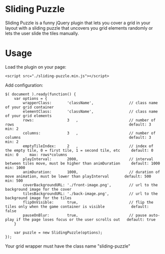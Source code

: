 # Sliding Puzzle
Sliding Puzzle is a funny jQuery plugin that lets you cover a grid in your layout with a sliding puzzle that uncovers you grid elements randomly or lets the user slide the tiles manually.

# Usage
Load the plugin on your page:
```
<script src="./sliding-puzzle.min.js"></script>
```

Add configuration:
```
$( document ).ready(function() {
	var options = {
		wrapperClass:		'className',				// class name of your grid container
		elementClass:		'className',				// class name of your grid elements
		rows:				3	,						// number of rows													 default: 3		 min: 2
		columns:			3	,						// number of columns												 default: 3		 min: 2
		emptyTileIndex:		2	,						// index of the empty tile, 0 = first tile, 1 = second tile, etc	 default: 0		 min: 0		max: rows*columns
		playInterval:		2000,						// interval between tiles move, must be higher than animDuration	 default: 1000	 min: 1000
		animDuration:		1000,						// duration of move animation, must be lower than playInterval		 default: 500	 min: 500
		coverBackgroundURL:	'./front-image.png',		// url to the background image for the cover
		tilesBackgroundURL:	'./back-image.png',			// url to the background image for the tiles
		flipOnVisible:		true,						// flip the tiles only when the game container is visible			 default: false
		pauseOnBlur:		true,						// pause auto-play if the page loses focus or the user scrolls out	 default: true
	}
					
	var puzzle = new SlidingPuzzle(options);
});
```
Your grid wrapper must have the class name "sliding-puzzle"
